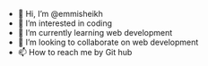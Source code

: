 - 👋 Hi, I’m @emmisheikh
- 👀 I’m interested in coding
- 🌱 I’m currently learning web development
- 💞️ I’m looking to collaborate on web development
- 📫 How to reach me by Git hub

<!---
emmisheikh/emmisheikh is a ✨ special ✨ repository because its `README.md` (this file) appears on your GitHub profile.
You can click the Preview link to take a look at your changes.
--->
